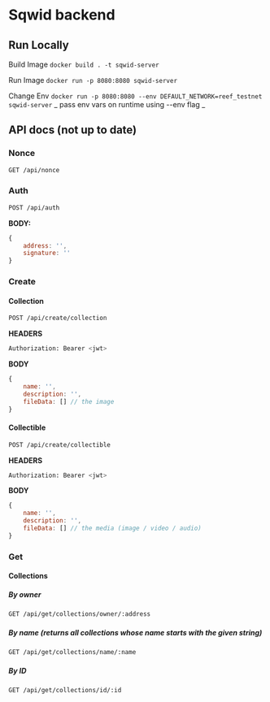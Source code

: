 # Sqwid backend

## Run Locally

Build Image `docker build . -t sqwid-server`

Run Image `docker run -p 8080:8080 sqwid-server`

Change Env `docker run -p 8080:8080 --env DEFAULT_NETWORK=reef_testnet sqwid-server`
_ pass env vars on runtime using --env flag _

## API docs (not up to date)

### Nonce
```sh
GET /api/nonce
```

### Auth
```sh
POST /api/auth
```
**BODY:**
```js
{
    address: '',
    signature: ''
}
```


### Create
#### Collection
```sh
POST /api/create/collection
```
**HEADERS**
```sh
Authorization: Bearer <jwt>
```
**BODY**
```js
{
    name: '',
    description: '',
    fileData: [] // the image
}
```

#### Collectible
```sh
POST /api/create/collectible
```
**HEADERS**
```sh
Authorization: Bearer <jwt>
```
**BODY**
```js
{
    name: '',
    description: '',
    fileData: [] // the media (image / video / audio)
}
```

### Get

#### Collections

##### By owner
```sh
GET /api/get/collections/owner/:address
```

##### By name (returns all collections whose name starts with the given string)
```sh
GET /api/get/collections/name/:name
```


##### By ID
```sh
GET /api/get/collections/id/:id
```